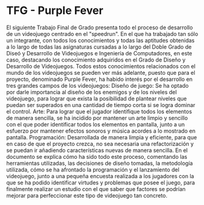 # TFG - Purple Fever

 El siguiente Trabajo Final de Grado presenta todo el proceso de desarrollo
 de un videojuego centrado en el "speedrun". En el que ha trabajado tan sólo un
 integrante, con todos los conocimientos y todas las aptitudes obtenidas a lo largo
 de todas las asignaturas cursadas a lo largo del Doble Grado de Diseó y Desarrollo 
 de Videojuegos e Ingeniería de Computadores, en este caso, destacando los
 conocimiento adquiridos en el Grado de Diseño y Desarrollo de Videojuegos.
 Todos estos conocimientos relacionados con el mundo de los videojuegos se
 pueden ver más adelante, puesto que para el proyecto, denominado Purple Fever,
 ha habido interés por el desarrollo en tres grandes campos de los videojuegos:
 Diseño de juego: Se ha optado por darle importancia al diseño de los enemigos 
 y de los niveles del videojuego, para lograr que exista la posibilidad de
 plantear niveles que puedan ser superados en una cantidad de tiempo corta
 si se logra dominar el control.
 Arte: Para lograr que el jugador identifique todos los elementos de manera
 sencilla, se ha incidido por mantener un arte limpio y sencillo con el que
 poder identificar todos los elementos en pantalla, junto a un esfuerzo por
 mantener efectos sonoros y música acordes a lo mostrado en pantalla.
 Programación: Desarrollada de manera limpia y eficiente, para que en caso
 de que el proyecto crezca, no sea necesaria una refactorización y se puedan
 ir añadiendo características nuevas de manera sencilla.
 En el documento se explica cómo ha sido todo este proceso, comentando las
 herramientas utilizadas, las decisiones de diseño tomadas, la metodología utilizada,
 cómo se ha afrontado la programación y el lanzamiento del videojuego, junto
 a una pequeña encuesta realizada a los jugadores con la que se ha podido identificar
 virtudes y problemas que posee el juego, para finalmente realizar un estudio
 con el que saber que factores se podrían mejorar para perfeccionar este tipo de
 videojuego tan concreto.
 
